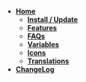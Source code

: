 -   **[Home](./Home)**
    -   **[Install / Update](./Installation)**
    -   **[Features](./Features)**
    -   **[FAQs](./FAQs)**
    -   **[Variables](./Variables)**
    -   **[Icons](./Icons)**
    -   **[Translations](./Translations)**
-   **[ChangeLog](./ChangeLog)**
